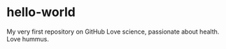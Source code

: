 # hello-world
My very first repository on GitHub
Love science, passionate about health. Love hummus.
